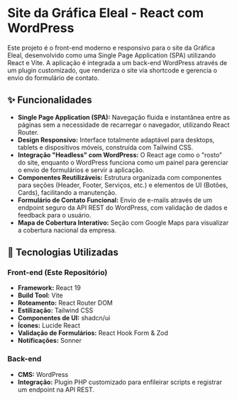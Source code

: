 # Site da Gráfica Eleal - React com WordPress

Este projeto é o front-end moderno e responsivo para o site da Gráfica Eleal, desenvolvido como uma Single Page Application (SPA) utilizando React e Vite. A aplicação é integrada a um back-end WordPress através de um plugin customizado, que renderiza o site via shortcode e gerencia o envio do formulário de contato.

## ✨ Funcionalidades

* **Single Page Application (SPA):** Navegação fluida e instantânea entre as páginas sem a necessidade de recarregar o navegador, utilizando React Router.
* **Design Responsivo:** Interface totalmente adaptável para desktops, tablets e dispositivos móveis, construída com Tailwind CSS.
* **Integração "Headless" com WordPress:** O React age como o "rosto" do site, enquanto o WordPress funciona como um painel para gerenciar o envio de formulários e servir a aplicação.
* **Componentes Reutilizáveis:** Estrutura organizada com componentes para seções (Header, Footer, Serviços, etc.) e elementos de UI (Botões, Cards), facilitando a manutenção.
* **Formulário de Contato Funcional:** Envio de e-mails através de um endpoint seguro da API REST do WordPress, com validação de dados e feedback para o usuário.
* **Mapa de Cobertura Interativo:** Seção com Google Maps para visualizar a cobertura nacional da empresa.

## 🚀 Tecnologias Utilizadas

### Front-end (Este Repositório)

* **Framework:** React 19
* **Build Tool:** Vite
* **Roteamento:** React Router DOM
* **Estilização:** Tailwind CSS
* **Componentes de UI:** shadcn/ui
* **Ícones:** Lucide React
* **Validação de Formulários:** React Hook Form & Zod
* **Notificações:** Sonner

### Back-end

* **CMS:** WordPress
* **Integração:** Plugin PHP customizado para enfileirar scripts e registrar um endpoint na API REST.
